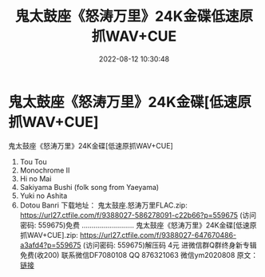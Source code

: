 ﻿---
title: 鬼太鼓座《怒涛万里》24K金碟低速原抓WAV+CUE
date: 2022-08-12 10:30:48
categories: 新碟专辑、稀有等精品
tags: 纯音雅乐
---
# 鬼太鼓座《怒涛万里》24K金碟[低速原抓WAV+CUE]

鬼太鼓座《怒涛万里》24K金碟[低速原抓WAV+CUE]
01. Tou Tou
02. Monochrome II
03. Hi no Mai
04. Sakiyama Bushi (folk song from Yaeyama)
05. Yuki no Ashita
06. Dotou Banri
下载地址：
鬼太鼓座.怒涛万里FLAC.zip: https://url27.ctfile.com/f/9388027-586278091-c22b66?p=559675
(访问密码: 559675)免费
..........................
鬼太鼓座《怒涛万里》24K金碟[低速原抓WAV+CUE].zip: https://url27.ctfile.com/f/9388027-647670486-a3afd4?p=559675
(访问密码: 559675)解压码 4元
进微信群Q群终身新专辑免费(收200)
联系微信DF7080108 QQ 876321063
微信ym2020808
原文：[链接](https://blog.sina.com.cn/s/blog_1647c7e7601030yty.html)
